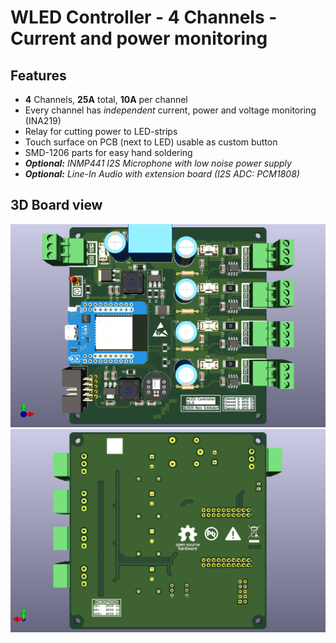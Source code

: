 # WLED Controller - 4 Channels - Current and power monitoring

## Features
- **4** Channels, **25A** total, **10A** per channel
- Every channel has _independent_ current, power and voltage monitoring (INA219)
- Relay for cutting power to LED-strips
- Touch surface on PCB (next to LED) usable as custom button
- SMD-1206 parts for easy hand soldering
- _**Optional:** INMP441 I2S Microphone with low noise power supply_
- _**Optional:** Line-In Audio with extension board (I2S ADC: PCM1808)_

## 3D Board view
<p align="center" width="100%">
<img src="/plots/3d_front.png" alt="3D PCB"/>
<img src="/plots/3d_back.png" alt="3D PCB"/>
</p>
